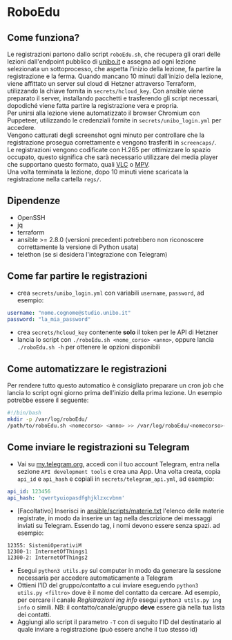 # RoboEdu

## Come funziona?

Le registrazioni partono dallo script `roboEdu.sh`, che recupera gli orari
delle lezioni dall'endpoint pubblico di [unibo.it](https://unibo.it) e assegna
ad ogni lezione selezionata un sottoprocesso, che aspetta l'inizio della
lezione, fa partire la registrazione e la ferma. Quando mancano 10 minuti
dall'inizio della lezione, viene affittato un server sul cloud di Hetzner
attraverso Terraform, utilizzando la chiave fornita in `secrets/hcloud_key`.
Con ansible viene preparato il server, installando pacchetti e trasferendo gli
script necessari, dopodiché viene fatta partire la registrazione vera e
propria.\
Per unirsi alla lezione viene automatizzato il browser Chromium
con Puppeteer, utilizzando le credenziali fornite in `secrets/unibo_login.yml`
per accedere.\
Vengono catturati degli screenshot ogni minuto per controllare
che la registrazione prosegua correttamente e vengono trasferiti in
`screencaps/`.\
Le registrazioni vengono codificate con H.265 per ottimizzare lo
spazio occupato, questo significa che sarà necessario utilizzare dei media
player che supportano questo formato, quali [VLC](https://www.videolan.org/vlc/)
o [MPV](https://github.com/mpv-player/mpv).\
Una volta terminata la lezione, dopo 10 minuti viene scaricata la registrazione
nella cartella `regs/`.

## Dipendenze
- OpenSSH
- jq
- terraform
- ansible >= 2.8.0 (versioni precedenti potrebbero non riconoscere
correttamente la versione di Python usata)
- telethon (se si desidera l'integrazione con Telegram)

## Come far partire le registrazioni
- crea `secrets/unibo_login.yml` con variabili `username`, `password`, ad
esempio:
```yaml
username: "nome.cognome@studio.unibo.it"
password: "la_mia_password"
```
- crea `secrets/hcloud_key` contenente **solo** il token per le API di Hetzner
- lancia lo script con `./roboEdu.sh <nome_corso> <anno>`, oppure lancia
`./roboEdu.sh -h` per ottenere le opzioni disponibili

## Come automatizzare le registrazioni

Per rendere tutto questo automatico è consigliato preparare un cron job che
lancia lo script ogni giorno prima dell'inizio della prima lezione. Un esempio
potrebbe essere il seguente:
```sh
#!/bin/bash
mkdir -p /var/log/roboEdu/
/path/to/roboEdu.sh <nomecorso> <anno> >> /var/log/roboEdu/<nomecorso>-<anno>-$(date '+%y%m%d').log 2>&1
```

## Come inviare le registrazioni su Telegram

- Vai su [my.telegram.org](https://my.telegram.org), accedi con il tuo account Telegram, entra nella
sezione `API development tools` e crea una App. Una volta creata, copia `api_id` e `api_hash` e copiali in
`secrets/telegram_api.yml`, ad esempio:
```yaml
api_id: 123456
api_hash: 'qwertyuiopasdfghjklzxcvbnm'
```
- [Facoltativo] Inserisci in [ansible/scripts/materie.txt](ansible/scripts/materie.txt) l'elenco delle materie registrate,
in modo da inserire un tag nella descrizione dei messaggi inviati su Telegram.
Essendo tag, i nomi devono essere senza spazi. ad esempio:
```text
12355: SistemiOperativiM
12300-1: InternetOfThings1
12300-2: InternetOfThings2
```
- Esegui `python3 utils.py` sul computer in modo da generare la sessione necessaria per accedere
automaticamente a Telegram
- Ottieni l'ID del gruppo/contatto a cui inviare eseguendo `python3 utils.py <filtro>` dove <filtro>
è il nome del contatto da cercare. Ad esempio, per cercare il canale _Registrazioni ing info_ esegui
`python3 utils.py ing info` o simili. NB: il contatto/canale/gruppo **deve** essere già nella
tua lista dei contatti.
- Aggiungi allo script il parametro `-T` con di seguito l'ID del destinatario al quale inviare a registrazione
  (può essere anche il tuo stesso id)